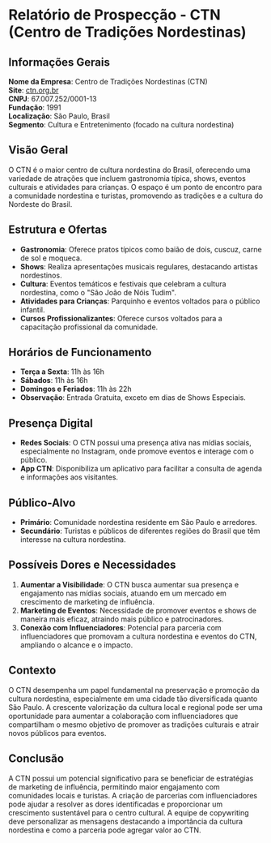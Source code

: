 # Relatório de Prospecção - CTN (Centro de Tradições Nordestinas)

## Informações Gerais
**Nome da Empresa**: Centro de Tradições Nordestinas (CTN)  
**Site**: [ctn.org.br](https://www.ctn.org.br)  
**CNPJ**: 67.007.252/0001-13  
**Fundação**: 1991  
**Localização**: São Paulo, Brasil  
**Segmento**: Cultura e Entretenimento (focado na cultura nordestina)  

## Visão Geral
O CTN é o maior centro de cultura nordestina do Brasil, oferecendo uma variedade de atrações que incluem gastronomia típica, shows, eventos culturais e atividades para crianças. O espaço é um ponto de encontro para a comunidade nordestina e turistas, promovendo as tradições e a cultura do Nordeste do Brasil.

## Estrutura e Ofertas
- **Gastronomia**: Oferece pratos típicos como baião de dois, cuscuz, carne de sol e moqueca.
- **Shows**: Realiza apresentações musicais regulares, destacando artistas nordestinos.
- **Cultura**: Eventos temáticos e festivais que celebram a cultura nordestina, como o "São João de Nóis Tudim".
- **Atividades para Crianças**: Parquinho e eventos voltados para o público infantil.
- **Cursos Profissionalizantes**: Oferece cursos voltados para a capacitação profissional da comunidade.

## Horários de Funcionamento
- **Terça a Sexta**: 11h às 16h
- **Sábados**: 11h às 16h
- **Domingos e Feriados**: 11h às 22h
- **Observação**: Entrada Gratuita, exceto em dias de Shows Especiais.

## Presença Digital
- **Redes Sociais**: O CTN possui uma presença ativa nas mídias sociais, especialmente no Instagram, onde promove eventos e interage com o público.
- **App CTN**: Disponibiliza um aplicativo para facilitar a consulta de agenda e informações aos visitantes.

## Público-Alvo
- **Primário**: Comunidade nordestina residente em São Paulo e arredores.
- **Secundário**: Turistas e públicos de diferentes regiões do Brasil que têm interesse na cultura nordestina.

## Possíveis Dores e Necessidades
1. **Aumentar a Visibilidade**: O CTN busca aumentar sua presença e engajamento nas mídias sociais, atuando em um mercado em crescimento de marketing de influência.
2. **Marketing de Eventos**: Necessidade de promover eventos e shows de maneira mais eficaz, atraindo mais público e patrocinadores.
3. **Conexão com Influenciadores**: Potencial para parceria com influenciadores que promovam a cultura nordestina e eventos do CTN, ampliando o alcance e o impacto.

## Contexto
O CTN desempenha um papel fundamental na preservação e promoção da cultura nordestina, especialmente em uma cidade tão diversificada quanto São Paulo. A crescente valorização da cultura local e regional pode ser uma oportunidade para aumentar a colaboração com influenciadores que compartilham o mesmo objetivo de promover as tradições culturais e atrair novos públicos para eventos.

## Conclusão
A CTN possui um potencial significativo para se beneficiar de estratégias de marketing de influência, permitindo maior engajamento com comunidades locais e turistas. A criação de parcerias com influenciadores pode ajudar a resolver as dores identificadas e proporcionar um crescimento sustentável para o centro cultural. A equipe de copywriting deve personalizar as mensagens destacando a importância da cultura nordestina e como a parceria pode agregar valor ao CTN.